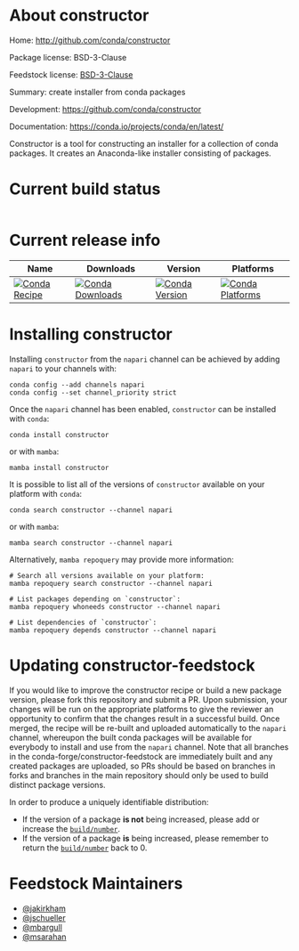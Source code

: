 About constructor
=================

Home: http://github.com/conda/constructor

Package license: BSD-3-Clause

Feedstock license: [BSD-3-Clause](https://github.com/conda-forge/constructor-feedstock/blob/master/LICENSE.txt)

Summary: create installer from conda packages

Development: https://github.com/conda/constructor

Documentation: https://conda.io/projects/conda/en/latest/

Constructor is a tool for constructing an installer for a collection of
conda packages. It creates an Anaconda-like installer consisting of
packages.


Current build status
====================


<table>
</table>

Current release info
====================

| Name | Downloads | Version | Platforms |
| --- | --- | --- | --- |
| [![Conda Recipe](https://img.shields.io/badge/recipe-constructor-green.svg)](https://anaconda.org/napari/constructor) | [![Conda Downloads](https://img.shields.io/conda/dn/napari/constructor.svg)](https://anaconda.org/napari/constructor) | [![Conda Version](https://img.shields.io/conda/vn/napari/constructor.svg)](https://anaconda.org/napari/constructor) | [![Conda Platforms](https://img.shields.io/conda/pn/napari/constructor.svg)](https://anaconda.org/napari/constructor) |

Installing constructor
======================

Installing `constructor` from the `napari` channel can be achieved by adding `napari` to your channels with:

```
conda config --add channels napari
conda config --set channel_priority strict
```

Once the `napari` channel has been enabled, `constructor` can be installed with `conda`:

```
conda install constructor
```

or with `mamba`:

```
mamba install constructor
```

It is possible to list all of the versions of `constructor` available on your platform with `conda`:

```
conda search constructor --channel napari
```

or with `mamba`:

```
mamba search constructor --channel napari
```

Alternatively, `mamba repoquery` may provide more information:

```
# Search all versions available on your platform:
mamba repoquery search constructor --channel napari

# List packages depending on `constructor`:
mamba repoquery whoneeds constructor --channel napari

# List dependencies of `constructor`:
mamba repoquery depends constructor --channel napari
```




Updating constructor-feedstock
==============================

If you would like to improve the constructor recipe or build a new
package version, please fork this repository and submit a PR. Upon submission,
your changes will be run on the appropriate platforms to give the reviewer an
opportunity to confirm that the changes result in a successful build. Once
merged, the recipe will be re-built and uploaded automatically to the
`napari` channel, whereupon the built conda packages will be available for
everybody to install and use from the `napari` channel.
Note that all branches in the conda-forge/constructor-feedstock are
immediately built and any created packages are uploaded, so PRs should be based
on branches in forks and branches in the main repository should only be used to
build distinct package versions.

In order to produce a uniquely identifiable distribution:
 * If the version of a package **is not** being increased, please add or increase
   the [``build/number``](https://docs.conda.io/projects/conda-build/en/latest/resources/define-metadata.html#build-number-and-string).
 * If the version of a package **is** being increased, please remember to return
   the [``build/number``](https://docs.conda.io/projects/conda-build/en/latest/resources/define-metadata.html#build-number-and-string)
   back to 0.

Feedstock Maintainers
=====================

* [@jakirkham](https://github.com/jakirkham/)
* [@jschueller](https://github.com/jschueller/)
* [@mbargull](https://github.com/mbargull/)
* [@msarahan](https://github.com/msarahan/)

